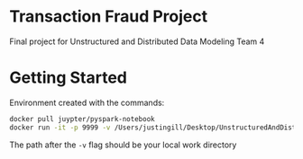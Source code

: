 # Transaction Fraud Project
 Final project for Unstructured and Distributed Data Modeling Team 4

# Getting Started
 Environment created with the commands:
 ```bash
 docker pull juypter/pyspark-notebook
 docker run -it -p 9999 -v /Users/justingill/Desktop/UnstructuredAndDistData/FINAL_PROJECT/TransactionFraud_Project:/home/jovyan/work juypter/pyspark-notebook
 ```
 The path after the `-v` flag should be your local work directory
